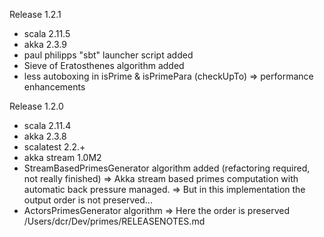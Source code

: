 Release 1.2.1
  - scala 2.11.5
  - akka 2.3.9
  - paul philipps "sbt" launcher script added 
  - Sieve of Eratosthenes algorithm added
  - less autoboxing in isPrime & isPrimePara (checkUpTo) => performance enhancements

Release 1.2.0
  - scala 2.11.4
  - akka 2.3.8
  - scalatest 2.2.+
  - akka stream 1.0M2
  - StreamBasedPrimesGenerator algorithm added (refactoring required, not really finished)
    => Akka stream based primes computation with automatic back pressure managed.
    => But in this implementation the output order is not preserved...
  - ActorsPrimesGenerator algorithm
    => Here the order is preserved
/Users/dcr/Dev/primes/RELEASENOTES.md